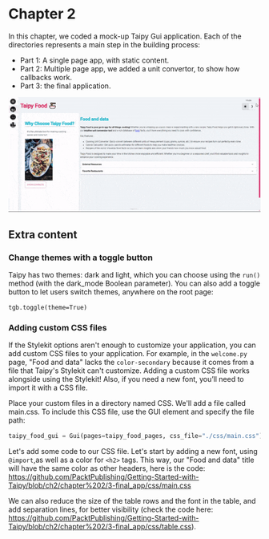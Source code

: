 # Chapter 2

In this chapter, we coded a mock-up Taipy Gui application. Each of the directories represents a main step in the building process:

* Part 1: A single page app, with static content.
* Part 2: Multiple page app, we added a unit convertor, to show how callbacks work.
* Part 3: the final application.

![](./img/app.gif)

## Extra content

### Change themes with a toggle button

Taipy has two themes: dark and light, which you can choose using the `run()` method (with the dark_mode Boolean parameter). You can also add a toggle button to let users switch themes, anywhere on the root page:

```
tgb.toggle(theme=True)
```

### Adding custom CSS files

If the Stylekit options aren't enough to customize your application, you can add custom CSS files to your application. For example, in the `welcome.py` page, "Food and data" lacks the `color-secondary` because it comes from a file that Taipy's Stylekit can't customize. Adding a custom CSS file works alongside using the Stylekit! Also, if you need a new font, you’ll need to import it with a CSS file.

Place your custom files in a directory named CSS. We'll add a file called main.css. To include this CSS file, use the GUI element and specify the file path:

```python
taipy_food_gui = Gui(pages=taipy_food_pages, css_file="./css/main.css")
```

Let's add some code to our CSS file. Let's start by adding a new font, using `@import`,as well as a color for `<h2>` tags. This way, our "Food and data" title will have the same color as other headers, here is the code: 
https://github.com/PacktPublishing/Getting-Started-with-Taipy/blob/ch2/chapter%202/3-final_app/css/main.css 

We can also reduce the size of the table rows and the font in the table, and add separation lines, for better visibility (check the code here: https://github.com/PacktPublishing/Getting-Started-with-Taipy/blob/ch2/chapter%202/3-final_app/css/table.css).
